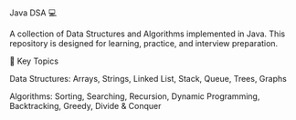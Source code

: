 Java DSA 💻

A collection of Data Structures and Algorithms implemented in Java. This repository is designed for learning, practice, and interview preparation.

📌 Key Topics

Data Structures: Arrays, Strings, Linked List, Stack, Queue, Trees, Graphs

Algorithms: Sorting, Searching, Recursion, Dynamic Programming, Backtracking, Greedy, Divide & Conquer
